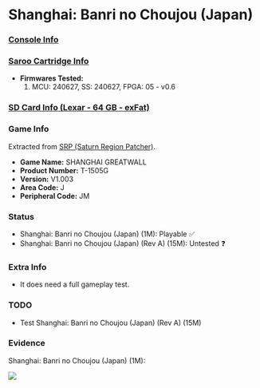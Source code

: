 # Shanghai: Banri no Choujou (Japan)

### [Console Info](../../../../../Info/Consoles/VA13/README.md)

### [Saroo Cartridge Info](../../../../../Info/Cartridges/GuangzhouSanStarOnlineShop/1.6/README.md)

- <b>Firmwares Tested:</b>
  1. MCU: 240627, SS: 240627, FPGA: 05 - v0.6

### [SD Card Info (Lexar - 64 GB - exFat)](../../../../../Info/SdCards/Lexar/64GB/exfat/README.md)

### Game Info

Extracted from [SRP (Saturn Region Patcher)](https://segaxtreme.net/resources/saturn-region-patcher.81/download).

- <b>Game Name:</b> SHANGHAI GREATWALL
- <b>Product Number:</b> T-1505G
- <b>Version:</b> V1.003
- <b>Area Code:</b> J
- <b>Peripheral Code:</b> JM

### Status

- Shanghai: Banri no Choujou (Japan) (1M): Playable :white_check_mark:
- Shanghai: Banri no Choujou (Japan) (Rev A) (15M): Untested :question:

### Extra Info

- It does need a full gameplay test.

### TODO

- Test Shanghai: Banri no Choujou (Japan) (Rev A) (15M)

### Evidence

Shanghai: Banri no Choujou (Japan) (1M):

[![](https://img.youtube.com/vi/OFVIbo3Spe4/0.jpg)](https://www.youtube.com/watch?v=OFVIbo3Spe4)
